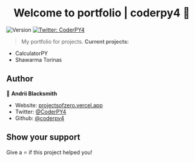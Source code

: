 <h1 align="center">Welcome to portfolio | coderpy4 👋</h1>
<p>
  <img alt="Version" src="https://img.shields.io/badge/version-0.0.2-blue.svg?cacheSeconds=2592000" />
  <a href="https://twitter.com/CoderPY4" target="_blank">
    <img alt="Twitter: CoderPY4" src="https://img.shields.io/twitter/follow/CoderPY4.svg?style=social" />
  </a>
</p>

> My portfolio for projects.
**Current projects:**
* CalculatorPY
* Shawarma Torinas

## Author

👤 **Andrii Blacksmith**

* Website: [projectsofzero.vercel.app](https://projectsofzero.vercel.app)
* Twitter: [@CoderPY4](https://twitter.com/CoderPY4)
* Github: [@coderpy4](https://github.com/coderpy4)

## Show your support

Give a ⭐️ if this project helped you!

